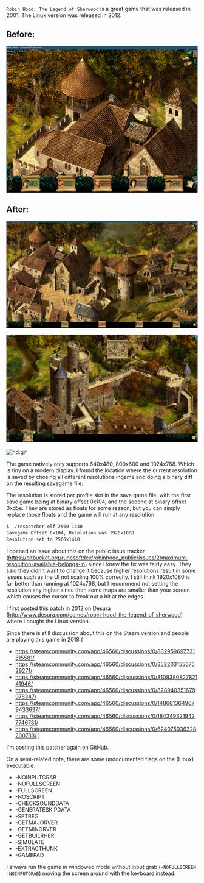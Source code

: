 `Robin Hood: The Legend of Sherwood` is a great game that was released in 2001. The Linux version was released in 2012.

## Before:

![before.jpg](before.jpg)

## After:

![after.jpg](after.jpg)

![hd.jpg](hd.jpg)

![hd.gif](hd.gif)

The game natively only supports 640x480, 800x600 and 1024x768. Which is tiny on a modern display. I found the location where the current resolution is saved by chosing all different resolutions ingame and doing a binary diff on the resulting savegame file.

The resolution is stored per profile slot in the save game file, with the first save game being at binary offset 0x104, and the second at binary offset 0xd5e. They are stored as floats for some reason, but you can simply replace those floats and the game will run at any resolution.

```sh
$ ./respatcher.elf 2560 1440
Savegame Offset 0x104, Resolution was 1920x1080
Resolution set to 2560x1440
```

I opened an issue about this on the public issue tracker (https://bitbucket.org/runesoftdev/robinhood_public/issues/2/maximum-resolution-available-belongs-in) since I knew the fix was fairly easy. They said they didn't want to change it because higher resolutions result in some issues such as the UI not scaling 100% correctly. I still think 1920x1080 is far better than running at 1024x768, but I recommend not setting the resolution any higher since then some maps are smaller than your screen which causes the cursor to freak out a bit at the edges.

I first posted this patch in 2012 on Desura (http://www.desura.com/games/robin-hood-the-legend-of-sherwood) where I bought the Linux version.

Since there is still discussion about this on the Steam version and people are playing this game in 2018
(

* https://steamcommunity.com/app/46560/discussions/0/882959697731515581/
* https://steamcommunity.com/app/46560/discussions/0/35220315567529271/
* https://steamcommunity.com/app/46560/discussions/0/810938082782141946/
* https://steamcommunity.com/app/46560/discussions/0/828940351679978347/
* https://steamcommunity.com/app/46560/discussions/0/1486613649679433637/
* https://steamcommunity.com/app/46560/discussions/0/1843493219427746731/
* https://steamcommunity.com/app/46560/discussions/0/624075036328200733/
)

I'm posting this patcher again on GitHub.


On a semi-related note, there are some undocumented flags on the (Linux) executable.

* -NOINPUTGRAB
* -NOFULLSCREEN
* -FULLSCREEN
* -NOSCRIPT
* -CHECKSOUNDDATA
* -GENERATESKIPDATA
* -SETREG
* -GETMAJORVER
* -GETMINORVER
* -GETBUILRHER
* -SIMULATE
* -EXTRACTHUNK
* -GAMEPAD

I always run the game in windowed mode without input grab (`-NOFULLSCREEN -NOINPUTGRAB`) moving the screen around with the keyboard instead.